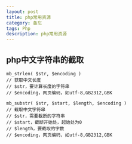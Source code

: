 ```yaml
---
layout: post
title: php常用资源
category: 备忘
tags: Php 
description: php常用资源 
---
```


## php中文字符串的截取
	mb_strlen( $str, $encoding ) 
	// 获取中文长度
	// $str，要计算长度的字符串 
	// $encoding，网页编码，如utf-8,GB2312,GBK 
	
	mb_substr( $str, $start, $length, $encoding ) 
	// 截取中文字符串
	// $str，需要截断的字符串 
	// $start，截断开始处，起始处为0 
	// $length，要截取的字数 
	// $encoding，网页编码，如utf-8,GB2312,GBK 
